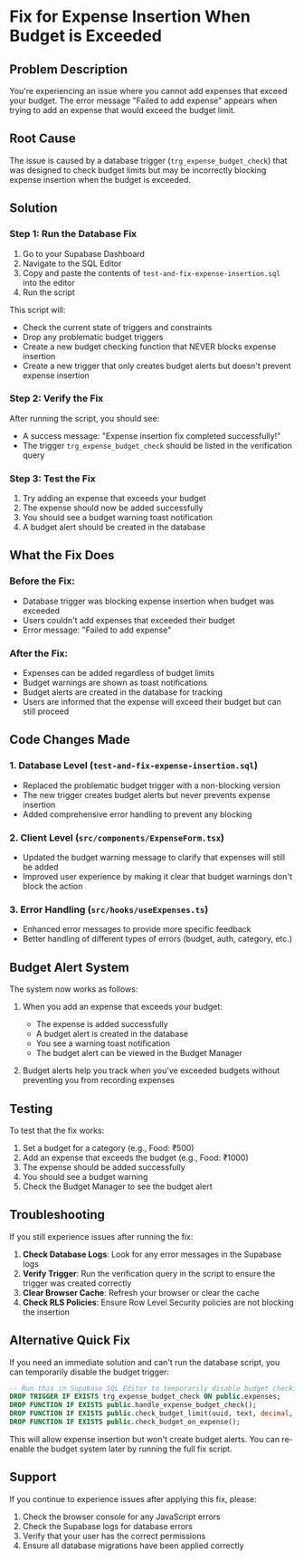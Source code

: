 # Fix for Expense Insertion When Budget is Exceeded

## Problem Description
You're experiencing an issue where you cannot add expenses that exceed your budget. The error message "Failed to add expense" appears when trying to add an expense that would exceed the budget limit.

## Root Cause
The issue is caused by a database trigger (`trg_expense_budget_check`) that was designed to check budget limits but may be incorrectly blocking expense insertion when the budget is exceeded.

## Solution

### Step 1: Run the Database Fix
1. Go to your Supabase Dashboard
2. Navigate to the SQL Editor
3. Copy and paste the contents of `test-and-fix-expense-insertion.sql` into the editor
4. Run the script

This script will:
- Check the current state of triggers and constraints
- Drop any problematic budget triggers
- Create a new budget checking function that NEVER blocks expense insertion
- Create a new trigger that only creates budget alerts but doesn't prevent expense insertion

### Step 2: Verify the Fix
After running the script, you should see:
- A success message: "Expense insertion fix completed successfully!"
- The trigger `trg_expense_budget_check` should be listed in the verification query

### Step 3: Test the Fix
1. Try adding an expense that exceeds your budget
2. The expense should now be added successfully
3. You should see a budget warning toast notification
4. A budget alert should be created in the database

## What the Fix Does

### Before the Fix:
- Database trigger was blocking expense insertion when budget was exceeded
- Users couldn't add expenses that exceeded their budget
- Error message: "Failed to add expense"

### After the Fix:
- Expenses can be added regardless of budget limits
- Budget warnings are shown as toast notifications
- Budget alerts are created in the database for tracking
- Users are informed that the expense will exceed their budget but can still proceed

## Code Changes Made

### 1. Database Level (`test-and-fix-expense-insertion.sql`)
- Replaced the problematic budget trigger with a non-blocking version
- The new trigger creates budget alerts but never prevents expense insertion
- Added comprehensive error handling to prevent any blocking

### 2. Client Level (`src/components/ExpenseForm.tsx`)
- Updated the budget warning message to clarify that expenses will still be added
- Improved user experience by making it clear that budget warnings don't block the action

### 3. Error Handling (`src/hooks/useExpenses.ts`)
- Enhanced error messages to provide more specific feedback
- Better handling of different types of errors (budget, auth, category, etc.)

## Budget Alert System
The system now works as follows:
1. When you add an expense that exceeds your budget:
   - The expense is added successfully
   - A budget alert is created in the database
   - You see a warning toast notification
   - The budget alert can be viewed in the Budget Manager

2. Budget alerts help you track when you've exceeded budgets without preventing you from recording expenses

## Testing
To test that the fix works:
1. Set a budget for a category (e.g., Food: ₹500)
2. Add an expense that exceeds the budget (e.g., Food: ₹1000)
3. The expense should be added successfully
4. You should see a budget warning
5. Check the Budget Manager to see the budget alert

## Troubleshooting
If you still experience issues after running the fix:

1. **Check Database Logs**: Look for any error messages in the Supabase logs
2. **Verify Trigger**: Run the verification query in the script to ensure the trigger was created correctly
3. **Clear Browser Cache**: Refresh your browser or clear the cache
4. **Check RLS Policies**: Ensure Row Level Security policies are not blocking the insertion

## Alternative Quick Fix
If you need an immediate solution and can't run the database script, you can temporarily disable the budget trigger:

```sql
-- Run this in Supabase SQL Editor to temporarily disable budget checking
DROP TRIGGER IF EXISTS trg_expense_budget_check ON public.expenses;
DROP FUNCTION IF EXISTS public.handle_expense_budget_check();
DROP FUNCTION IF EXISTS public.check_budget_limit(uuid, text, decimal, date);
DROP FUNCTION IF EXISTS public.check_budget_on_expense();
```

This will allow expense insertion but won't create budget alerts. You can re-enable the budget system later by running the full fix script.

## Support
If you continue to experience issues after applying this fix, please:
1. Check the browser console for any JavaScript errors
2. Check the Supabase logs for database errors
3. Verify that your user has the correct permissions
4. Ensure all database migrations have been applied correctly
